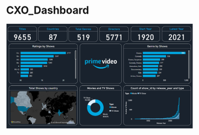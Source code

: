 # CXO_Dashboard

![Real_Estate_Dashboard](https://raw.githubusercontent.com/prasad11s/CXO_Dashboard/main/Amazon_Dashboard/amazon_prime_dashboard.png)
